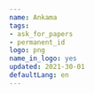 ```yaml
---
name: Ankama
tags:
- ask_for_papers
- permanent_id
logo: png
name_in_logo: yes
updated: 2021-30-01
defaultLang: en
---
```


